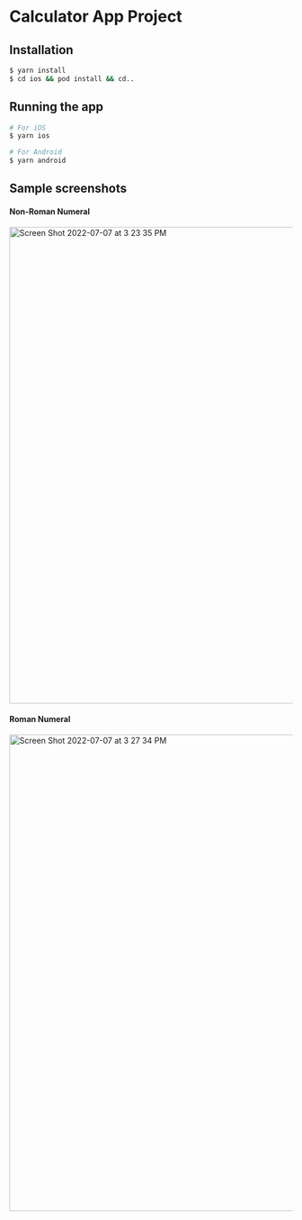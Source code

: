 # Calculator App Project


## Installation

```bash
$ yarn install
$ cd ios && pod install && cd..

```

## Running the app

```bash
# For iOS
$ yarn ios

# For Android
$ yarn android
```


## Sample screenshots

#### Non-Roman Numeral
<img width="847" alt="Screen Shot 2022-07-07 at 3 23 35 PM" src="https://user-images.githubusercontent.com/16939256/177716507-4e1b40e9-be6c-4f9f-b4fd-40401513e9cb.png">

#### Roman Numeral
<img width="847" alt="Screen Shot 2022-07-07 at 3 27 34 PM" src="https://user-images.githubusercontent.com/16939256/177716611-937de4d6-4f2b-4bbb-901c-8744954f5bb9.png">
